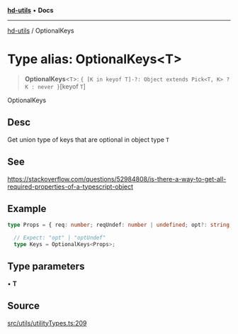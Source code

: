 [**hd-utils**](../README.md) • **Docs**

***

[hd-utils](../globals.md) / OptionalKeys

# Type alias: OptionalKeys\<T\>

> **OptionalKeys**\<`T`\>: `{ [K in keyof T]-?: Object extends Pick<T, K> ? K : never }`\[keyof `T`\]

OptionalKeys

## Desc

Get union type of keys that are optional in object type `T`

## See

https://stackoverflow.com/questions/52984808/is-there-a-way-to-get-all-required-properties-of-a-typescript-object

## Example

```ts
type Props = { req: number; reqUndef: number | undefined; opt?: string; optUndef?: number | undefined; };

  // Expect: "opt" | "optUndef"
  type Keys = OptionalKeys<Props>;
```

## Type parameters

• **T**

## Source

[src/utils/utilityTypes.ts:209](https://github.com/AhmadHddad/h-utils/blob/5c76ff5de068cee019fc632d9da2e395721bb48f/src/utils/utilityTypes.ts#L209)
